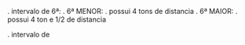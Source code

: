 . intervalo de 6ª:
    . 6ª MENOR:
        . possui 4 tons de distancia
    . 6ª MAIOR:
        . possui 4 ton e 1/2 de distancia

. intervalo de 